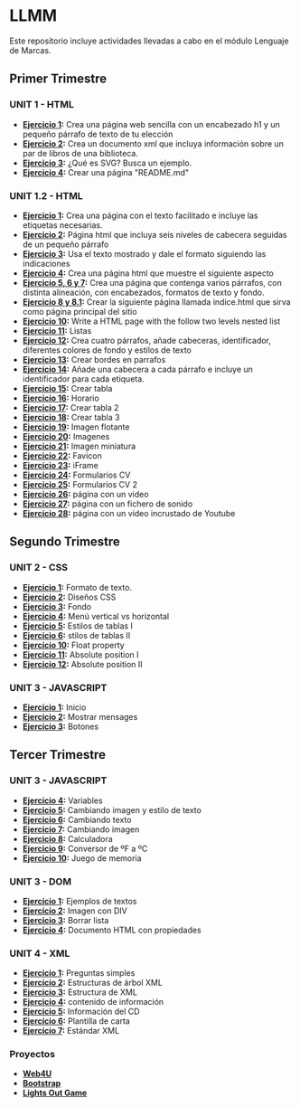 # LLMM
Este repositorio incluye actividades llevadas a cabo en el módulo Lenguaje de Marcas.

## Primer Trimestre

### UNIT 1 - HTML
- **[Ejercicio 1](https://github.com/Fran0rtiz/LLMM-DAW/blob/main/Tema%201/Ejercicio%201/Ejercicio%201.html):** Crea una página web sencilla con un encabezado h1 y un pequeño párrafo de texto de tu elección
- **[Ejercicio 2](https://github.com/Fran0rtiz/LLMM-DAW/blob/main/Tema%201/Ejercicio%202/Ejercicio%202.html):** Crea un documento xml que incluya información sobre un par de libros de una biblioteca.
- **[Ejercicio 3](https://github.com/Fran0rtiz/LLMM-DAW/blob/main/Tema%201/Ejercicio%203/Ejercicio%203.html):** ¿Qué es SVG? Busca un ejemplo.
- **[Ejercicio 4](https://github.com/Fran0rtiz/LLMM-DAW/blob/main/Tema%201/Ejercicio%204/README.md):** Crear una página "README.md"

### UNIT 1.2 - HTML
- **[Ejercicio 1](https://github.com/Fran0rtiz/LLMM-DAW/blob/main/Tema%202/Ejercicio%201/EJERCICIO%20HTML-1.html):** Crea una página con el texto facilitado e incluye las etiquetas necesarias.
- **[Ejercicio 2](https://github.com/Fran0rtiz/LLMM-DAW/blob/main/Tema%202/Ejercicio%202/Actividad%20HTML-2.html):** Página html que incluya seis niveles de cabecera seguidas de un pequeño párrafo
- **[Ejercicio 3](https://github.com/Fran0rtiz/LLMM-DAW/blob/main/Tema%202/Ejercicio%203/Actividad%20HTML-3.html):** Usa el texto mostrado y dale el formato siguiendo las indicaciones
- **[Ejercicio 4](https://github.com/Fran0rtiz/LLMM-DAW/blob/main/Tema%202/Ejercicio%204/Actividad%20HTML-4.html):** Crea una página html que muestre el siguiente aspecto
- **[Ejercicio 5, 6 y 7](https://github.com/Fran0rtiz/LLMM-DAW/blob/main/Tema%202/Ejercicio%205%2C%206%20y%207/Ejercicio%20HTML-5%2C%206%20y%207.html):** Crea una página que contenga varios párrafos, con distinta alineación, con encabezados,
  formatos de texto y fondo.
- **[Ejercicio 8 y 8.1](https://github.com/Fran0rtiz/LLMM-DAW/blob/main/Tema%202/Ejercicio%208%20y%208.1/Ejercicio%20HTML-8.html):** Crear la siguiente página llamada indice.html que sirva como página principal del sitio
- **[Ejercicio 10](https://github.com/Fran0rtiz/LLMM-DAW/blob/main/Tema%202/Ejercicio%2010/Ejercicio%20HTML-10.html):** Write a HTML page with the follow two levels nested list 
- **[Ejercicio 11](https://github.com/Fran0rtiz/LLMM-DAW/blob/main/Tema%202/Ejercicio%2011/Ejercicio%20HTML-11.html):** Listas
- **[Ejercicio 12](https://github.com/Fran0rtiz/LLMM-DAW/blob/main/Tema%202/Ejercicio%2012/Ejercicio%2012.html):** Crea cuatro párrafos, añade cabeceras, identificador, diferentes colores de fondo y estilos de texto
- **[Ejercicio 13](https://github.com/Fran0rtiz/LLMM-DAW/blob/main/Tema%202/Ejercicio%2013/Ejercicio%20HTML-13.html):** Crear bordes en parrafos
- **[Ejercicio 14](https://github.com/Fran0rtiz/LLMM-DAW/blob/main/Tema%202/Ejercicio%2014/Ejercicio%2014.html):** Añade una cabecera a cada párrafo e incluye un identificador para cada etiqueta.
- **[Ejercicio 15](https://github.com/Fran0rtiz/LLMM-DAW/blob/main/Tema%202/Ejercicio%2015/Ejercicio%2015.html):** Crear tabla
- **[Ejercicio 16](https://github.com/Fran0rtiz/LLMM-DAW/blob/main/Tema%202/Ejercicio%2016/Ejercicio%2016.html):** Horario
- **[Ejercicio 17](https://github.com/Fran0rtiz/LLMM-DAW/blob/main/Tema%202/Ejercicio%2017/Ejercicio%2017.html):** Crear tabla 2
- **[Ejercicio 18](https://github.com/Fran0rtiz/LLMM-DAW/blob/main/Tema%202/Ejercicio%2018/Ejercicio%2018.html):** Crear tabla 3
- **[Ejercicio 19](https://github.com/Fran0rtiz/LLMM-DAW/blob/main/Tema%202/Ejercicio%2019/Ejercicio%2019.html):** Imagen flotante
- **[Ejercicio 20](https://github.com/Fran0rtiz/LLMM-DAW/blob/main/Tema%202/Ejercicio%2020/Ejercicio%2020.html):** Imagenes
- **[Ejercicio 21](https://github.com/Fran0rtiz/LLMM-DAW/blob/main/Tema%202/Ejercicio%2021/Ejercicio%2021.html):** Imagen miniatura
- **[Ejercicio 22](https://github.com/Fran0rtiz/LLMM-DAW/blob/main/Tema%202/Ejercicio%2022/Ejercicio%2022.html):** Favicon
- **[Ejercicio 23](https://github.com/Fran0rtiz/LLMM-DAW/blob/main/Tema%202/Ejercicio%2023/Ejercicio%2023.html):** iFrame
- **[Ejercicio 24](https://github.com/Fran0rtiz/LLMM-DAW/blob/main/Tema%202/Ejercicio%2024/Ejercicio%2024.html):** Formularios CV
- **[Ejercicio 25](https://github.com/Fran0rtiz/LLMM-DAW/blob/main/Tema%202/Ejercicio%2025/Ejercicio%2025.html):** Formularios CV 2
- **[Ejercicio 26](https://github.com/Fran0rtiz/LLMM-DAW/blob/main/Tema%202/Ejercicio%2026/Ejercicio%2026.html):** página con un video
- **[Ejercicio 27](https://github.com/Fran0rtiz/LLMM-DAW/blob/main/Tema%202/Ejercicio%2027/Ejercicio%2027.html):** página con un fichero de sonido
- **[Ejercicio 28](https://github.com/Fran0rtiz/LLMM-DAW/blob/main/Tema%202/Ejercicio%2028/Ejercicio%2028.html):** página con un video incrustado de Youtube


## Segundo Trimestre

### UNIT 2 - CSS
- **[Ejercicio 1](https://github.com/Fran0rtiz/LLMM-DAW/blob/main/UNIT%202%20-%20CSS/Ejercicio%201/Curriculum.html):** Formato de texto.
- **[Ejercicio 2](https://github.com/Fran0rtiz/LLMM-DAW/blob/main/UNIT%202%20-%20CSS/Ejercicio%202/poe.html):** Diseños CSS
- **[Ejercicio 3](https://github.com/Fran0rtiz/LLMM-DAW/tree/main/UNIT%202%20-%20CSS/Ejercicio%203):** Fondo
- **[Ejercicio 4](https://github.com/Fran0rtiz/LLMM-DAW/tree/main/UNIT%202%20-%20CSS/Ejercicio%204):** Menú vertical vs horizontal
- **[Ejercicio 5](https://github.com/Fran0rtiz/LLMM-DAW/tree/main/UNIT%202%20-%20CSS/Ejercicio%205):** Estilos de tablas I
- **[Ejercicio 6](https://github.com/Fran0rtiz/LLMM-DAW/tree/main/UNIT%202%20-%20CSS/Ejercicio%206):** stilos de tablas II
- **[Ejercicio 10](https://github.com/Fran0rtiz/LLMM-DAW/blob/main/UNIT%202%20-%20CSS/Ejercicio%2010/Ejercicio%2010.html):** Float property
- **[Ejercicio 11](https://github.com/Fran0rtiz/LLMM-DAW/blob/main/UNIT%202%20-%20CSS/Ejercicio%2011/Ejercicio%2011.html):** Absolute position I
- **[Ejercicio 12](https://github.com/Fran0rtiz/LLMM-DAW/blob/main/UNIT%202%20-%20CSS/Ejercicio%2012/Ejercicio%2012.html):**  Absolute position II

### UNIT 3 - JAVASCRIPT
- **[Ejercicio 1](https://github.com/Fran0rtiz/LLMM-DAW/blob/main/UNIT%203%20-%20JAVASCRIPT/Ejercicio%201/Ejercicio%201.html):** Inicio
- **[Ejercicio 2](https://github.com/Fran0rtiz/LLMM-DAW/blob/main/UNIT%203%20-%20JAVASCRIPT/Ejercicio%202/Ejercicio%202.html):** Mostrar mensages
- **[Ejercicio 3](https://github.com/Fran0rtiz/LLMM-DAW/blob/main/UNIT%203%20-%20JAVASCRIPT/Ejercicio%203%20Botones/Ejercicio3.html):** Botones


## Tercer Trimestre

### UNIT 3 - JAVASCRIPT
- **[Ejercicio 4](https://github.com/Fran0rtiz/LLMM-DAW/blob/main/UNIT%203%20-%20JAVASCRIPT/Ejercicio%204/Ejercicio%204.html):** Variables
- **[Ejercicio 5](https://github.com/Fran0rtiz/LLMM-DAW/blob/main/UNIT%203%20-%20JAVASCRIPT/Ejercicio%205/Ejercicio%205.html):** Cambiando imagen y estilo de texto
- **[Ejercicio 6](https://github.com/Fran0rtiz/LLMM-DAW/blob/main/UNIT%203%20-%20JAVASCRIPT/Ejercicio%206/Ejercicio%206.html):** Cambiando texto
- **[Ejercicio 7](https://github.com/Fran0rtiz/LLMM-DAW/blob/main/UNIT%203%20-%20JAVASCRIPT/Ejercicio%207/Ejercicio%207.html):** Cambiando imagen
- **[Ejercicio 8](https://github.com/Fran0rtiz/LLMM-DAW/blob/main/UNIT%203%20-%20JAVASCRIPT/Ejercicio%208/Ejercicio%208.html):** Calculadora
- **[Ejercicio 9](https://github.com/Fran0rtiz/LLMM-DAW/blob/main/UNIT%203%20-%20JAVASCRIPT/Ejercicio%209/Ejercicio%209.html):** Conversor de ºF a ºC
- **[Ejercicio 10](https://github.com/Fran0rtiz/LLMM-DAW/blob/main/UNIT%203%20-%20JAVASCRIPT/Ejercicio%210/Ejercicio%210.html):** Juego de memoria

### UNIT 3 - DOM
- **[Ejercicio 1](https://github.com/Fran0rtiz/LLMM-DAW/blob/main/UNIT%203%20-%20DOM/Ejercicio%201/Ejercicio%201.html):** Ejemplos de textos
- **[Ejercicio 2](https://github.com/Fran0rtiz/LLMM-DAW/blob/main/UNIT%203%20-%20DOM/Ejercicio%202/Ejercicio%202.html):** Imagen con DIV
- **[Ejercicio 3](https://github.com/Fran0rtiz/LLMM-DAW/blob/main/UNIT%203%20-%20DOM/Ejercicio%203/Ejercicio%203.html):** Borrar lista
- **[Ejercicio 4](https://github.com/Fran0rtiz/LLMM-DAW/blob/main/UNIT%203%20-%20DOM/Ejercicio%204/Ejercicio%204.html):** Documento HTML con propiedades

### UNIT 4 - XML
- **[Ejercicio 1](https://github.com/Fran0rtiz/LLMM-DAW/blob/main/UNIT%204%20-%20XML/Ejercicio%201/Ejercicio%201.html):** Preguntas simples
- **[Ejercicio 2](https://github.com/Fran0rtiz/LLMM-DAW/blob/main/UNIT%204%20-%20XML/Ejercicio%202/Ejercicio%202.html):** Estructuras de árbol XML
- **[Ejercicio 3](https://github.com/Fran0rtiz/LLMM-DAW/blob/main/UNIT%204%20-%20XML/Ejercicio%203/Ejercicio%203.html):** Estructura de XML
- **[Ejercicio 4](https://github.com/Fran0rtiz/LLMM-DAW/blob/main/UNIT%204%20-%20XML/Ejercicio%204/Ejercicio%204.html):** contenido de información
- **[Ejercicio 5](https://github.com/Fran0rtiz/LLMM-DAW/blob/main/UNIT%204%20-%20XML/Ejercicio%205/Ejercicio%205.html):** Información del CD
- **[Ejercicio 6](https://github.com/Fran0rtiz/LLMM-DAW/blob/main/UNIT%204%20-%20XML/Ejercicio%206/Ejercicio%206.html):** Plantilla de carta
- **[Ejercicio 7](https://github.com/Fran0rtiz/LLMM-DAW/blob/main/UNIT%204%20-%20XML/Ejercicio%207/Ejercicio%207.html):** Estándar XML


  
### Proyectos
- **[Web4U](https://fran0rtiz.github.io/Web4U/)**
- **[Bootstrap](https://fran0rtiz.github.io/bootstrap/)**
- **[Lights Out Game](https://fran0rtiz.github.io/Lights-Out-Game/)**
